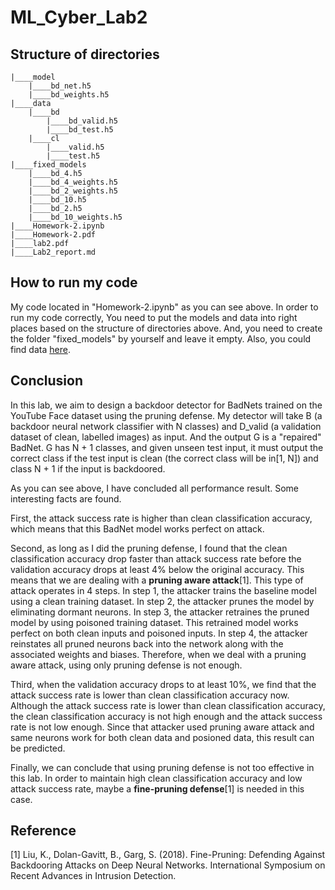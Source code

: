 # ML_Cyber_Lab2

## Structure of directories

```
|____model
	|____bd_net.h5
	|____bd_weights.h5
|____data
	|____bd
		|____bd_valid.h5
		|____bd_test.h5
	|____cl
		|____valid.h5
		|____test.h5
|____fixed_models
	|____bd_4.h5
	|____bd_4_weights.h5
	|____bd_2_weights.h5
	|____bd_10.h5
	|____bd_2.h5
	|____bd_10_weights.h5
|____Homework-2.ipynb
|____Homework-2.pdf
|____lab2.pdf
|____Lab2_report.md
```

## How to run my code

My code located in "Homework-2.ipynb" as you can see above. In order to run my code correctly, You need to put the models and data into right places based on the structure of directories above. And, you need to create the folder "fixed_models" by yourself and leave it empty. Also, you could find data [here](https://github.com/csaw-hackml/CSAW-HackML-2020/tree/master/lab3).

## Conclusion

In this lab, we aim to design a backdoor detector for BadNets trained on the YouTube Face dataset using the pruning defense. My detector will take B (a backdoor neural network classifier with N classes) and D_valid (a validation dataset of clean, labelled images) as input. And the output G is a "repaired" BadNet. G has N + 1 classes, and given unseen test input, it must output the correct class if the test input is clean (the correct class will be in[1, N]) and class N + 1 if the input is backdoored.

As you can see above, I have concluded all performance result. Some interesting facts are found. 

First, the attack success rate is higher than clean classification accuracy, which means that this BadNet model works perfect on attack. 

Second, as long as I did the pruning defense, I found that the clean classification accuracy drop faster than attack success rate before the validation accuracy drops at least 4% below the original accuracy. This means that we are dealing with a **pruning aware attack**[1]. This type of attack operates in 4 steps. In step 1, the attacker trains the baseline model using a clean training dataset. In step 2, the attacker prunes the model by eliminating dormant neurons. In step 3, the attacker retraines the pruned model by using poisoned training dataset. This retrained model works perfect on both clean inputs and poisoned inputs. In step 4, the attacker reinstates all pruned neurons back into the network along with the associated weights and biases. Therefore, when we deal with a pruning aware attack, using only pruning defense is not enough. 

Third, when the validation accuracy drops to at least 10%, we find that the attack success rate is lower than clean classification accuracy now. Although the attack success rate is lower than clean classification accuracy, the clean classification accuracy is not high enough and the attack success rate is not low enough. Since that attacker used pruning aware attack and same neurons work for both clean data and posioned data, this result can be predicted. 

Finally, we can conclude that using pruning defense is not too effective in this lab. In order to maintain high clean classification accuracy and low attack success rate, maybe a **fine-pruning defense**[1] is needed in this case. 

## Reference

[1] Liu, K., Dolan-Gavitt, B., Garg, S. (2018). Fine-Pruning: Defending Against Backdooring Attacks on Deep Neural Networks. International Symposium on Recent Advances in Intrusion Detection.